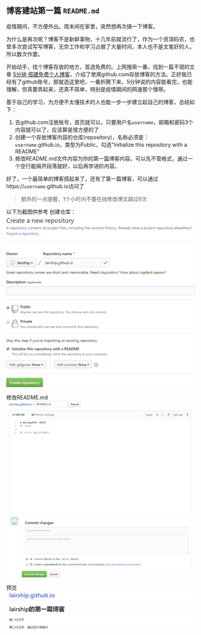 ## 博客建站第一篇 `README.md`

疫情期间，不方便外出。周末闲在家里，突然想再次搞一下博客。

为什么是再次呢？博客不是新鲜事物，十几年前就流行了，作为一个资深码农，也曾多次尝试写写博客，无奈工作和学习占据了大量时间，本人也不是文笔好的人，所以数次作罢。

开始动手，找个博客存放的地方，首选免费的。上网搜索一番，找到一篇不错的文章 [5分钟 搭建免费个人博客](https://www.jianshu.com/p/4eaddcbe4d12)，介绍了使用github.com存放博客的方法。正好我已经有了github账号，那就选这里吧，一番折腾下来，5分钟说的内容能看完，也能理解，但真要弄起来，还真不简单，特别是疫情期间的网速那个慢呀。

基于自己的学习，为方便不太懂技术的人也能一步一步建立起自己的博客，总结如下：

1. 去github.com注册账号，首页就可以，只要用户名`username`，邮箱和密码3个内容就可以了，应该算是很方便的了
1. 创建一个存放博客内容的仓库(repository)，名称必须是：`username`.github.io，类型为Public，勾选"Initialize this repository with a README"
1. 修改README.md文件内容为你的第一篇博客内容。可以先不管格式，通过一个空行能隔开段落就好，以后再学进阶内容。

好了，一个最简单的博客搭起来了，还有了第一篇博客，可以通过https://`username`.github.io访问了

> 额外的一点提醒，1个小时内不要在线修改博文超过6次

以下为截图供参考
创建仓库：
![Create Repo](/assets/images/readme/createrepo.png)

修改README.md
![Commit README](/assets/images/readme/commitreadme.png)

预览
![README](/assets/images/readme/readme.png)